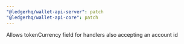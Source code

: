 ```yaml
---
"@ledgerhq/wallet-api-server": patch
"@ledgerhq/wallet-api-core": patch
---
```


Allows tokenCurrency field for handlers also accepting an account id
